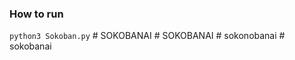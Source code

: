 ### How to run
```python3 Sokoban.py```
#   S O K O B A N A I  
 #   S O K O B A N A I  
 #   s o k o n o b a n a i  
 #   s o k o b a n a i  
 